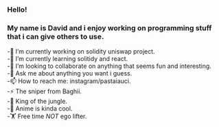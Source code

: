 ### Hello!
### My name is David and i enjoy working on programming stuff that i can give others to use.

-🔭 I’m currently working on solidity uniswap project.\
-🌱 I’m currently learning solitidy and react.\
-👯 I’m looking to collaborate on anything that seems fun and interesting.\
-💬 Ask me about anything  you want i guess.\
-📫 How to reach me: instagram/pastaiauci.\
-⚡ The sniper from Baghii.\
-🌴 King of the jungle.\
-🍡 Anime is kinda cool.\
-🏋️ Free time *NOT* ego lifter.

